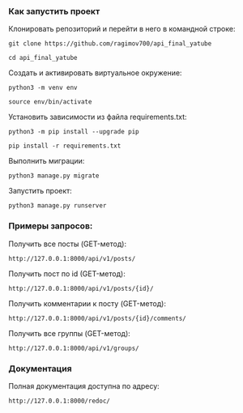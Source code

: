 ### Как запустить проект

Клонировать репозиторий и перейти в него в командной строке:

```
git clone https://github.com/ragimov700/api_final_yatube
```

```
cd api_final_yatube
```

Cоздать и активировать виртуальное окружение:

```
python3 -m venv env
```

```
source env/bin/activate
```

Установить зависимости из файла requirements.txt:

```
python3 -m pip install --upgrade pip
```

```
pip install -r requirements.txt
```

Выполнить миграции:

```
python3 manage.py migrate
```

Запустить проект:

```
python3 manage.py runserver
```
### Примеры запросов:
Получить все посты (GET-метод):
```
http://127.0.0.1:8000/api/v1/posts/
```
Получить пост по id (GET-метод):
```
http://127.0.0.1:8000/api/v1/posts/{id}/
```
Получить комментарии к посту (GET-метод):
```
http://127.0.0.1:8000/api/v1/posts/{id}/comments/
```
Получить все группы (GET-метод):
```
http://127.0.0.1:8000/api/v1/groups/
```
### Документация
Полная документация доступна по адресу:
```
http://127.0.0.1:8000/redoc/
```
